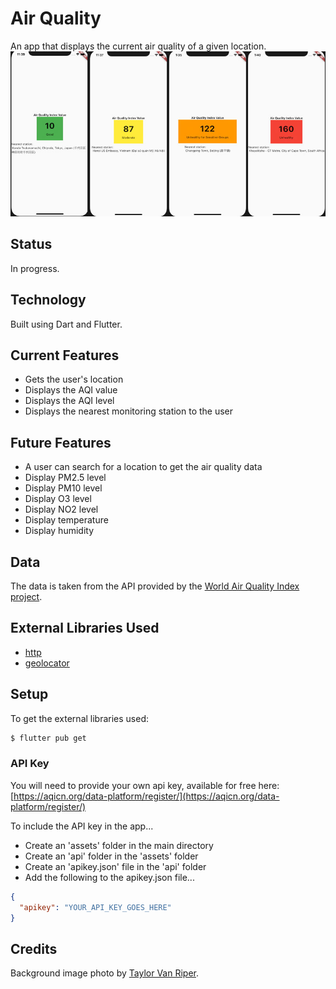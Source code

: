 # Air Quality

An app that displays the current air quality of a given location.
!["screenshots"](./readme_images/screenshots.jpg)

## Status

In progress.

## Technology
Built using Dart and Flutter.

## Current Features

* Gets the user's location
* Displays the AQI value
* Displays the AQI level
* Displays the nearest monitoring station to the user

## Future Features

* A user can search for a location to get the air quality data
* Display PM2.5 level
* Display PM10 level
* Display O3 level
* Display NO2 level
* Display temperature
* Display humidity

## Data

The data is taken from the API provided by the [World Air Quality Index project](https://aqicn.org/).

## External Libraries Used
* [http](https://pub.dev/packages/http)
* [geolocator](https://pub.dev/packages/geolocator)

## Setup

To get the external libraries used:
````bash
$ flutter pub get
````

### API Key
You will need to provide your own api key, available for free here: [https://aqicn.org/data-platform/register/](https://aqicn.org/data-platform/register/)

To include the API key in the app...
* Create an 'assets' folder in the main directory
* Create an 'api' folder in the 'assets' folder
* Create an 'apikey.json' file in the 'api' folder
* Add the following to the apikey.json file...
````json
{
  "apikey": "YOUR_API_KEY_GOES_HERE"
}
````

## Credits
Background image photo by [Taylor Van Riper](https://unsplash.com/@taylorvanriper925).